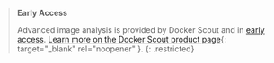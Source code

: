 > **Early Access**
>
> Advanced image analysis is provided by Docker Scout and in [early access](/release-lifecycle/#early-access-ea).
> [Learn more on the Docker Scout product page](https://docker.com/products/docker-scout){: target="_blank" rel="noopener" }.
{: .restricted}